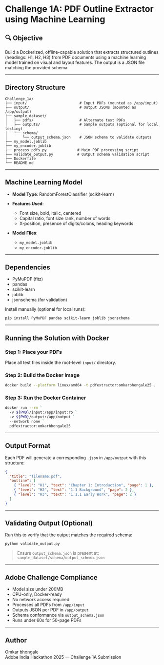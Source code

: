 # Challenge 1A: PDF Outline Extractor using Machine Learning

## 🔍 Objective

Build a Dockerized, offline-capable solution that extracts structured outlines (headings: H1, H2, H3) from PDF documents using a machine learning model trained on visual and layout features. The output is a JSON file matching the provided schema.

---

##  Directory Structure

```
Challenge_1a/
├── input/                        # Input PDFs (mounted as /app/input)
├── output/                       # Output JSONs (mounted as /app/output)
├── sample_dataset/
│   ├── pdfs/                     # Alternate test PDFs
│   ├── outputs/                  # Sample outputs (optional for local testing)
│   └── schema/
│       └── output_schema.json    # JSON schema to validate outputs
├── my_model.joblib
├── my_encoder.joblib
├── process_pdfs.py              # Main PDF processing script
├── validate_output.py           # Output schema validation script
├── Dockerfile
└── README.md
```

---

##  Machine Learning Model

- **Model Type**: RandomForestClassifier (scikit-learn)
- **Features Used**:
  - Font size, bold, italic, centered
  - Capital ratio, font size rank, number of words
  - X-position, presence of digits/colons, heading keywords

- **Model Files**:
  - `my_model.joblib`
  - `my_encoder.joblib`

---

##  Dependencies

- PyMuPDF (fitz)
- pandas
- scikit-learn
- joblib
- jsonschema (for validation)

Install manually (optional for local runs):
```bash
pip install PyMuPDF pandas scikit-learn joblib jsonschema
```

---

##  Running the Solution with Docker

### Step 1: Place your PDFs

Place all test files inside the root-level `input/` directory.

### Step 2: Build the Docker Image

```bash
docker build --platform linux/amd64 -t pdfextractor:omkarbhongale25 .
```

### Step 3: Run the Docker Container

```bash
docker run --rm `
  -v ${PWD}/input:/app/input:ro `
  -v ${PWD}/output:/app/output `
  --network none `
  pdfextractor:omkarbhongale25

```



---

##  Output Format

Each PDF will generate a corresponding `.json` in `/app/output` with this structure:

```json
{
  "title": "filename.pdf",
  "outline": [
    { "level": "H1", "text": "Chapter 1: Introduction", "page": 1 },
    { "level": "H2", "text": "1.1 Background", "page": 2 },
    { "level": "H3", "text": "1.1.1 Early Work", "page": 2 }
  ]
}
```

---

##  Validating Output (Optional)

Run this to verify that the output matches the required schema:

```bash
python validate_output.py
```

> Ensure `output_schema.json` is present at: `sample_dataset/schema/output_schema.json`

---

##  Adobe Challenge Compliance

-  Model size under 200MB
-  CPU-only, Docker-ready
-  No network access required
-  Processes all PDFs from `/app/input`
-  Outputs JSON per PDF in `/app/output`
-  Schema conformance via `output_schema.json`
-  Runs under 60s for 50-page PDFs

---

##  Author

Omkar bhongale  
Adobe India Hackathon 2025 — Challenge 1A Submission